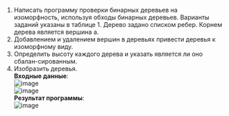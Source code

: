 1.	Написать программу проверки бинарных деревьев на изоморфность, используя обходы бинарных деревьев.  Варианты заданий указаны в таблице 1. Дерево задано списком ребер. Корнем дерева является вершина a.<br>
2.	Добавлением и удалением вершин в деревьях привести деревья к изоморфному виду.<br>
3.	Определить высоту каждого дерева и указать является ли оно сбалан-сированным.<br>
4.	Изобразить деревья.<br>
**Входные данные**:<br>
![image](https://github.com/DenisKorpach/University/assets/102619109/c76904ed-f8e3-401f-bdb4-8745a0d077ad)<br>
![image](https://github.com/DenisKorpach/University/assets/102619109/a52863f0-711d-48b5-a37c-32dcabaa6d62)<br>
**Результат программы**:<br>
![image](https://github.com/DenisKorpach/University/assets/102619109/3c54d6f2-63c2-4fd1-8242-ba07af8ab439)


